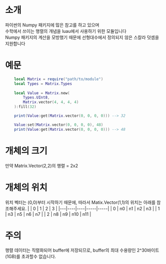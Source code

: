 # 소개
파이썬의 Numpy 패키지에 많은 참고를 하고 있으며\
수학에서 쓰이는 행렬의 개념을 luau에서 사용하기 위한 모듈입니다\
Numpy 패키지의 계산을 모방했기 때문에 선형대수에서 정의되지 않은 스칼라 덧셈을 지원합니다

# 예문
```lua
    local Matrix = require("path/to/module")
    local Types = Matrix.Types
    
    local Value = Matrix.new(
        Types.UInt8,
        Matrix.vector(4, 4, 4, 4)
    ):fill(32)

    print(Value:get(Matrix.vector(0, 0, 0, 0))) --> 32

    Value:set(Matrix.vector(0, 0, 0, 0), 48)
    print(Value:get(Matrix.vector(0, 0, 0, 0))) --> 48

```

# 개체의 크기
만약 Matrix.Vector(2,2)의 행렬 = 2x2

# 개체의 위치
위치 벡터는 (0,0)부터 시작하기 때문에, 따라서 Matix.Vector(1,1)의 위치는 아래를 참조해주세요.
|   | 0  | 1  |  2  |  3  |
|---|----|----|-----|-----|
| 0 | n0 | n1 | n2  | n3  |
| 1 | n3 | n5 | n6  | n7  |
| 2 | n8 | n9 | n10 | n11 |

# 주의
행렬 데이터는 직렬화되어 buffer에 저장되므로, buffer의 최대 수용량인 2^30바이트(1GB)를 초과할수 없습니다.

